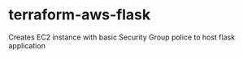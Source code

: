 # terraform-aws-flask
Creates EC2 instance with basic Security Group police to host flask application

